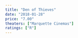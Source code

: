 ```yaml
---
title: "Den of Thieves"
date: "2018-01-28"
price: "7.00"
theaters: ["Marquette Cinemas"]
ratings: ["R"]
---
```

